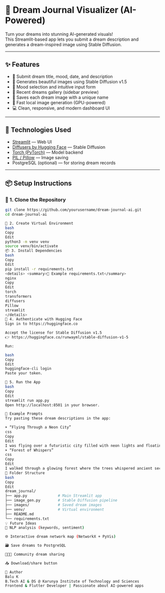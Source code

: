 
# 🌙 Dream Journal Visualizer (AI-Powered)

Turn your dreams into stunning AI-generated visuals!  
This Streamlit-based app lets you submit a dream description and generates a dream-inspired image using Stable Diffusion.

---

## ✨ Features

- 📝 Submit dream title, mood, date, and description
- 🎨 Generates beautiful images using Stable Diffusion v1.5
- 🌈 Mood selection and intuitive input form
- 🧠 Recent dreams gallery (sidebar preview)
- 💾 Saves each dream image with a unique name
- 🎯 Fast local image generation (GPU-powered)
- 💻 Clean, responsive, and modern dashboard UI

---

## 🚀 Technologies Used

- [Streamlit](https://streamlit.io/) — Web UI
- [Diffusers by Hugging Face](https://huggingface.co/docs/diffusers/index) — Stable Diffusion
- [Torch (PyTorch)](https://pytorch.org/) — Model backend
- [PIL / Pillow](https://python-pillow.org/) — Image saving
- PostgreSQL (optional) — for storing dream records

---

## 📦 Setup Instructions

### 🔧 1. Clone the Repository

```bash
git clone https://github.com/yourusername/dream-journal-ai.git
cd dream-journal-ai

🐍 2. Create Virtual Environment
bash
Copy
Edit
python3 -m venv venv
source venv/bin/activate
📦 3. Install Dependencies
bash
Copy
Edit
pip install -r requirements.txt
<details> <summary>📌 Example requirements.txt</summary>
nginx
Copy
Edit
torch
transformers
diffusers
Pillow
streamlit
</details>
🧠 4. Authenticate with Hugging Face
Sign in to https://huggingface.co

Accept the license for Stable Diffusion v1.5
👉 https://huggingface.co/runwayml/stable-diffusion-v1-5

Run:

bash
Copy
Edit
huggingface-cli login
Paste your token.

🎨 5. Run the App
bash
Copy
Edit
streamlit run app.py
Open http://localhost:8501 in your browser.

🧪 Example Prompts
Try pasting these dream descriptions in the app:

➤ “Flying Through a Neon City”
css
Copy
Edit
I was flying over a futuristic city filled with neon lights and floating cars. The sky was purple, and everything felt calm and surreal.
➤ “Forest of Whispers”
css
Copy
Edit
I walked through a glowing forest where the trees whispered ancient secrets. There were mushrooms lighting my path.
📁 Folder Structure
bash
Copy
Edit
dream_journal/
├── app.py              # Main Streamlit app
├── image_gen.py        # Stable Diffusion pipeline
├── images/             # Saved dream images
├── venv/               # Virtual environment
├── README.md
└── requirements.txt
💡 Future Ideas
🧠 NLP analysis (keywords, sentiment)

🌐 Interactive dream network map (NetworkX + PyVis)

🗃 Save dreams to PostgreSQL

🧑‍🤝‍🧑 Community dream sharing

📥 Download/share button

🙌 Author
Balu K
B.Tech AI & DS @ Karunya Institute of Technology and Sciences
Frontend & Flutter Developer | Passionate about AI-powered apps

